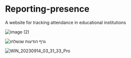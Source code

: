 # Reporting-presence
A website for tracking attendance in educational institutions



![image (2)](https://github.com/malkaDeutsch/Reporting-presence/assets/101219031/1d466d77-2ec6-4a24-9c77-abb5f65b735c)


![גרף הודעות שנשלחו](https://github.com/malkaDeutsch/Reporting-presence/assets/101219031/8a777e6f-0875-4e72-b6fa-779081b96b86)



![WIN_20230914_03_31_33_Pro](https://github.com/malkaDeutsch/Reporting-presence/assets/101219031/5c63a939-2586-48e7-b72b-2cc9d13ca741)
